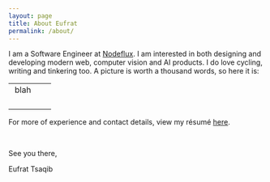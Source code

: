 ```yaml
---
layout: page
title: About Eufrat
permalink: /about/
---
```


I am a Software Engineer at [Nodeflux](http://nodeflux.io). I am interested in both designing and developing modern web, computer
vision and AI products. I do love cycling, writing and tinkering too. A picture is worth a thousand words, so here it is:

| | | |
|:-------------------------:|:-------------------------:|:-------------------------:|
|<img alt="" src="https://eufat.github.io/images/about-1.jpg">  blah |  <img alt="" src="https://eufat.github.io/images/about-2.jpg">|<img alt="" src="https://eufat.github.io/images/about-3.jpg">|
|<img alt="" src="https://eufat.github.io/images/about-4.jpg">  |  <img alt="" src="https://eufat.github.io/images/about-5.jpg">|<img alt="" src="https://eufat.github.io/images/about-6.jpg">|
|<img alt="" src="https://eufat.github.io/images/about-7.png">  |  <img alt="" src="https://eufat.github.io/images/about-8.jpg">|<img alt="" src="https://eufat.github.io/images/about-9.jpg">|
|<img alt="" src="https://eufat.github.io/images/about-10.jpg">  |  <img alt="" src="https://eufat.github.io/images/about-11.jpg">|<img alt="" src="https://eufat.github.io/images/about-12.jpg">|
|<img alt="" src="https://eufat.github.io/images/about-13.jpg">  |  <img alt="" src="https://eufat.github.io/images/about-14.jpg">|<img alt="" src="https://eufat.github.io/images/about-15.jpg">|


For more of experience and contact details, view my résumé [here](/docs/resume.pdf).

&nbsp;
&nbsp;
&nbsp;
&nbsp;
&nbsp;
&nbsp;
&nbsp;
&nbsp;
&nbsp;
&nbsp;
&nbsp;

See you there,

Eufrat Tsaqib
